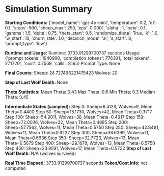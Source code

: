 # Simulation Summary

**Starting Conditions:**
{'model_name': 'gpt-4o-mini', 'temperature': 0.2, 'dt': 0.1, 'steps': 500, 'sheep_max': 250, 'eps': 0.0001, 'alpha': 1, 'beta': 0.1, 'gamma': 1.5, 'delta': 0.75, 'theta_start': 0.5, 'randomize_theta': True, 'k': 1.0, 'w_start': 10, 'churn_rate': 1.0, 'decision_mode': 'ai', 's_start': 8, 'prompt_type': 'low'}

**Runtime and Usage:**
Runtime: 3733.91299700737 seconds
Usage: {'prompt_tokens': 1940900, 'completion_tokens': 776301, 'total_tokens': 2717201, 'cost': 0.7569, 'calls': 8165}
Prompt Type: None

**Final Counts:**
Sheep: 24.727496221475423
Wolves: 20

**Step of Last Wolf Death:**
None

**Theta Statistics:**
Mean Theta: 0.43
Max Theta: 0.6
Min Theta: 0.3
Median Theta: 0.45

**Intermediate States (sampled):**
Step 0: Sheep=8.4128, Wolves=9, Mean Theta=0.4400
Step 50: Sheep=15.1730, Wolves=42, Mean Theta=0.3717
Step 100: Sheep=54.9011, Wolves=38, Mean Theta=0.4917
Step 150: Sheep=72.0006, Wolves=22, Mean Theta=0.4895
Step 200: Sheep=57.7562, Wolves=11, Mean Theta=0.5750
Step 250: Sheep=42.8491, Wolves=11, Mean Theta=0.6227
Step 300: Sheep=36.6399, Wolves=11, Mean Theta=0.6636
Step 350: Sheep=32.7723, Wolves=13, Mean Theta=0.5679
Step 400: Sheep=29.1678, Wolves=13, Mean Theta=0.5750
Step 450: Sheep=23.9591, Wolves=17, Mean Theta=0.5722
**Step of Last Wolf Death:** N/A (wolves survived)

**Real Time Elapsed:** 3733.91299700737 seconds
**Token/Cost Info:** not computed